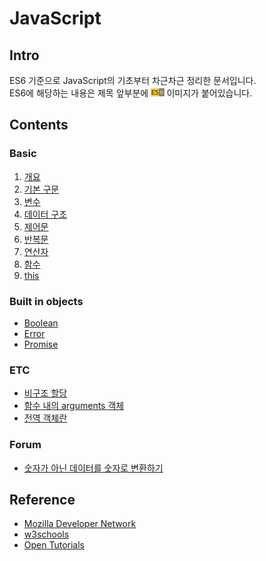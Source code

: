 # JavaScript

## Intro
ES6 기준으로 JavaScript의 기초부터 차근차근 정리한 문서입니다.  
ES6에 해당하는 내용은 제목 앞부분에 <img src="./image/es6.png" height="13" title="ECMAScript6"> 이미지가 붙어있습니다.

## Contents

### Basic
1. [개요](./contents/01-intro.ko-KR.md)
2. [기본 구문](./contents/02-sentence.ko-KR.md)
3. [변수](./contents/03-variable.ko-KR.md)
4. [데이터 구조](./contents/04-datastructure.ko-KR.md)
5. [제어문](./contents/05-control.ko-KR.md)
6. [반복문](./contents/06-loop.ko-KR.md)
7. [연산자](./contents/07-operator.ko-KR.md)
8. [함수](./contents/08-function.ko-KR.md)
9. [this](./contents/09-this.ko-KR.md)

### Built in objects
* [Boolean](./contents/built-in-objects/boolean.ko-KR.md)
* [Error](./contents/built-in-objects/error.ko-KR.md)
* [Promise](./contents/built-in-objects/promise.ko-KR.md)

### ETC
* [비구조 할당](./contents/etc/destructuring-assignment.ko-KR.md)
* [함수 내의 arguments 객체](./contents/etc/function-in-arguments.ko-KR.md)
* [전역 객체란](./contents/etc/static-object.ko-KR.md)

### Forum
* [숫자가 아닌 데이터를 숫자로 변환하기](./contents/forum/convert-number.ko-KR.md)

## Reference
* [Mozilla Developer Network](https://developer.mozilla.org/ko/)
* [w3schools](http://www.w3schools.com)
* [Open Tutorials](https://opentutorials.org)